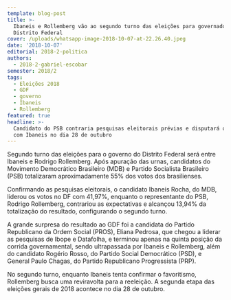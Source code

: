 ```yaml
---
template: blog-post
title: >-
  Ibaneis e Rollemberg vão ao segundo turno das eleições para governador do
  Distrito Federal
cover: /uploads/whatsapp-image-2018-10-07-at-22.26.40.jpeg
date: '2018-10-07'
editorial: 2018-2-politica
authors:
  - 2018-2-gabriel-escobar
semester: 2018/2
tags:
  - Eleições 2018
  - GDF
  - governo
  - Ibaneis
  - Rollemberg
featured: true
headline: >-
  Candidato do PSB contraria pesquisas eleitorais prévias e disputará o governo
  com Ibaneis no dia 28 de outubro
---
```

Segundo turno das eleições para o governo do Distrito Federal será entre Ibaneis e Rodrigo Rollemberg. Após apuração das urnas, candidatos do Movimento Democrático Brasileiro (MDB) e Partido Socialista Brasileiro (PSB) totalizaram aproximadamente 55% dos votos dos brasilienses.

Confirmando as pesquisas eleitorais, o candidato Ibaneis Rocha, do MDB, liderou os votos no DF com 41,97%, enquanto o representante do PSB, Rodrigo Rollemberg, contrariou as expectativas e alcançou 13,94% da totalização do resultado, configurando o segundo turno.

A grande surpresa do resultado ao GDF foi a candidata do Partido Republicano da Ordem Social (PROS), Eliana Pedrosa, que chegou a liderar as pesquisas de Ibope e Datafolha, e terminou apenas na quinta posição da corrida governamental, sendo ultrapassada por Ibaneis e Rollemberg, além do candidato Rogério Rosso, do Partido Social Democrático (PSD), e General Paulo Chagas, do Partido Republicano Progressista (PRP).

No segundo turno, enquanto Ibaneis tenta confirmar o favoritismo, Rollemberg busca uma reviravolta para a reeleição. A segunda etapa das eleições gerais de 2018 acontece no dia 28 de outubro.
